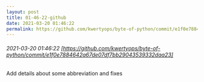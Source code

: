 ```yaml
---
layout: post
title: 01-46-22-github
date: 2021-03-20 01:46:22
permalink: https://github.com/kwertyops/byte-of-python/commit/e1f0e7884642a67de07df7bb29043539332daa23
---
```


###### 2021-03-20 01:46:22 [https://github.com/kwertyops/byte-of-python/commit/e1f0e7884642a67de07df7bb29043539332daa23]
Add details about some abbreviation and fixes
